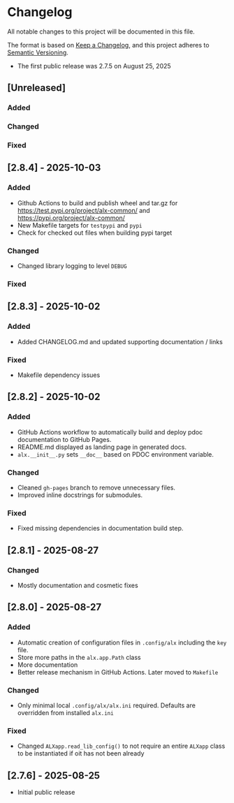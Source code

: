 # Changelog

All notable changes to this project will be documented in this file.

The format is based on [Keep a Changelog](https://keepachangelog.com/en/1.1.0/),
and this project adheres to [Semantic Versioning](https://semver.org/spec/v2.0.0.html).

- The first public release was 2.7.5 on August 25, 2025

## [Unreleased]

### Added
### Changed
### Fixed

## [2.8.4] - 2025-10-03

### Added
- Github Actions to build and publish wheel and tar.gz for 
https://test.pypi.org/project/alx-common/ and 
https://pypi.org/project/alx-common/
- New Makefile targets for `testpypi` and `pypi`
- Check for checked out files when building pypi target

### Changed
- Changed library logging to level `DEBUG`
### Fixed

## [2.8.3] - 2025-10-02

### Added

- Added CHANGELOG.md and updated supporting documentation / links

### Fixed

- Makefile dependency issues

## [2.8.2] - 2025-10-02

### Added
- GitHub Actions workflow to automatically build and deploy pdoc documentation to GitHub Pages.
- README.md displayed as landing page in generated docs.
- `alx.__init__.py` sets `__doc__` based on PDOC environment variable.

### Changed
- Cleaned `gh-pages` branch to remove unnecessary files.
- Improved inline docstrings for submodules.

### Fixed
- Fixed missing dependencies in documentation build step.

## [2.8.1] - 2025-08-27

### Changed

- Mostly documentation and cosmetic fixes

## [2.8.0] - 2025-08-27

### Added
- Automatic creation of configuration files in `.config/alx`
including the `key` file.
- Store more paths in the `alx.app.Path` class
- More documentation
- Better release mechanism in GitHub Actions. Later moved to
`Makefile`

### Changed

- Only minimal local `.config/alx/alx.ini` required. Defaults 
are overridden from installed `alx.ini`

### Fixed

- Changed `ALXapp.read_lib_config()` to not require an entire `ALXapp`
class to be instantiated if oit has not been already


## [2.7.6] - 2025-08-25

- Initial public release


